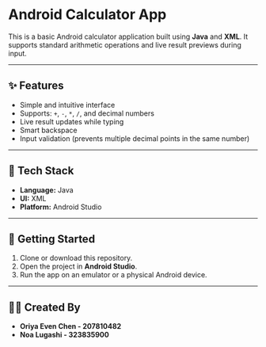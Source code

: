 # Android Calculator App

This is a basic Android calculator application built using **Java** and **XML**. It supports standard arithmetic operations and live result previews during input.

---

## ✨ Features

- Simple and intuitive interface  
- Supports: `+`, `-`, `*`, `/`, and decimal numbers  
- Live result updates while typing  
- Smart backspace  
- Input validation (prevents multiple decimal points in the same number)

---

## 🧱 Tech Stack

- **Language:** Java  
- **UI:** XML  
- **Platform:** Android Studio
  
---

## 🚀 Getting Started

1. Clone or download this repository.
2. Open the project in **Android Studio**.
3. Run the app on an emulator or a physical Android device.

---

## 👩‍💻 Created By

- **Oriya Even Chen - 207810482**
- **Noa Lugashi - 323835900**
